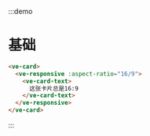 :::demo
# 基础

```html
<ve-card>
  <ve-responsive :aspect-ratio="16/9">
    <ve-card-text>
      这张卡片总是16:9
    </ve-card-text>
  </ve-responsive>
</ve-card>
```
:::